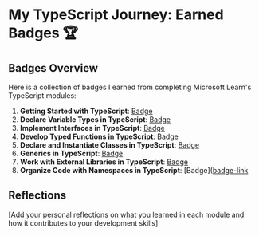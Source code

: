 # My TypeScript Journey: Earned Badges 🏆

## Badges Overview

Here is a collection of badges I earned from completing Microsoft Learn's TypeScript modules:

1. **Getting Started with TypeScript**: [Badge](https://learn.microsoft.com/api/achievements/share/ru-ru/ek-ole/UFLN9KJ3?sharingId=73F5979E73750FAF)
2. **Declare Variable Types in TypeScript**: [Badge](https://learn.microsoft.com/api/achievements/share/ru-ru/ek-ole/EJZ8C3VP?sharingId=73F5979E73750FAF)
3. **Implement Interfaces in TypeScript**: [Badge](https://learn.microsoft.com/api/achievements/share/ru-ru/ek-ole/WA9DT75N?sharingId=73F5979E73750FAF)
4. **Develop Typed Functions in TypeScript**: [Badge]([badge-link](https://learn.microsoft.com/api/achievements/share/ru-ru/ek-ole/BLQR4ZYD?sharingId=73F5979E73750FAF))
5. **Declare and Instantiate Classes in TypeScript**: [Badge]([badge-link](https://learn.microsoft.com/api/achievements/share/ru-ru/ek-ole/HY6JE2R8?sharingId=73F5979E73750FAF))
6. **Generics in TypeScript**: [Badge]([badge-link](https://learn.microsoft.com/api/achievements/share/ru-ru/ek-ole/YV86LM8R?sharingId=73F5979E73750FAF))
7. **Work with External Libraries in TypeScript**: [Badge](https://learn.microsoft.com/api/achievements/share/ru-ru/ek-ole/DGE7R7GJ?sharingId=73F5979E73750FAF)
8. **Organize Code with Namespaces in TypeScript**: [Badge]([badge-link](https://learn.microsoft.com/api/achievements/share/ru-ru/ek-ole/7EFUUT2Z?sharingId=73F5979E73750FAF)

## Reflections

[Add your personal reflections on what you learned in each module and how it contributes to your development skills]
